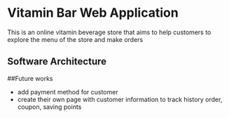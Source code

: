 # Vitamin Bar Web Application
This is an online vitamin beverage store that aims to help customers to explore the menu of the store and make orders

## Software Architecture


##Future works
 - add payment method for customer
 - create their own page with customer information to track history order, coupon, saving points